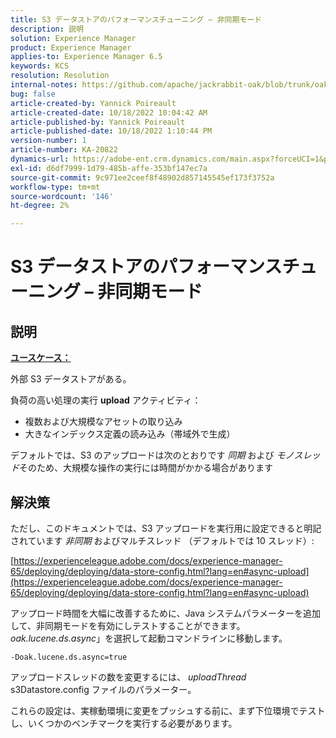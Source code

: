 ```yaml
---
title: S3 データストアのパフォーマンスチューニング – 非同期モード
description: 説明
solution: Experience Manager
product: Experience Manager
applies-to: Experience Manager 6.5
keywords: KCS
resolution: Resolution
internal-notes: https://github.com/apache/jackrabbit-oak/blob/trunk/oak-blob-plugins/src/main/java/org/apache/jackrabbit/oak/plugins/blob/AbstractSharedCachingDataStore.java#L250
bug: false
article-created-by: Yannick Poireault
article-created-date: 10/18/2022 10:04:42 AM
article-published-by: Yannick Poireault
article-published-date: 10/18/2022 1:10:44 PM
version-number: 1
article-number: KA-20822
dynamics-url: https://adobe-ent.crm.dynamics.com/main.aspx?forceUCI=1&pagetype=entityrecord&etn=knowledgearticle&id=9de13f48-cc4e-ed11-bba1-000d3a31576b
exl-id: d6df7999-1d79-485b-affe-353bf147ec7a
source-git-commit: 9c971ee2ceef8f48902d857145545ef173f3752a
workflow-type: tm+mt
source-wordcount: '146'
ht-degree: 2%

---
```


# S3 データストアのパフォーマンスチューニング – 非同期モード

## 説明


<u><b>ユースケース：</b></u>

外部 S3 データストアがある。

負荷の高い処理の実行 <b>upload</b> アクティビティ：

- 複数および大規模なアセットの取り込み
- 大きなインデックス定義の読み込み（帯域外で生成）




デフォルトでは、S3 のアップロードは次のとおりです *同期* および *モノスレッド*&#x200B;そのため、大規模な操作の実行には時間がかかる場合があります


## 解決策


ただし、このドキュメントでは、S3 アップロードを実行用に設定できると明記されています *非同期* およびマルチスレッド （デフォルトでは 10 スレッド）:

[https://experienceleague.adobe.com/docs/experience-manager-65/deploying/deploying/data-store-config.html?lang=en#async-upload](https://experienceleague.adobe.com/docs/experience-manager-65/deploying/deploying/data-store-config.html?lang=en#async-upload)



アップロード時間を大幅に改善するために、Java システムパラメーターを追加して、非同期モードを有効にしテストすることができます。*oak.lucene.ds.async*」を選択して起動コマンドラインに移動します。


```
-Doak.lucene.ds.async=true
```


アップロードスレッドの数を変更するには、 *uploadThread* s3Datastore.config ファイルのパラメーター。



これらの設定は、実稼動環境に変更をプッシュする前に、まず下位環境でテストし、いくつかのベンチマークを実行する必要があります。
